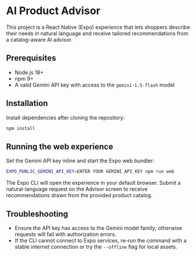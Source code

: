 # AI Product Advisor

This project is a React Native (Expo) experience that lets shoppers describe their needs in natural language and receive tailored recommendations from a catalog-aware AI advisor.

## Prerequisites

- Node.js 18+
- npm 9+
- A valid Gemini API key with access to the `gemini-1.5-flash` model

## Installation

Install dependencies after cloning the repository:

```bash
npm install
```

## Running the web experience

Set the Gemini API key inline and start the Expo web bundler:

```bash
EXPO_PUBLIC_GEMINI_API_KEY=ENTER YOUR GEMINI_API_KEY npm run web
```

The Expo CLI will open the experience in your default browser. Submit a natural-language request on the Advisor screen to receive recommendations drawn from the provided product catalog.

## Troubleshooting

- Ensure the API key has access to the Gemini model family; otherwise requests will fail with authorization errors.
- If the CLI cannot connect to Expo services, re-run the command with a stable internet connection or try the `--offline` flag for local assets.